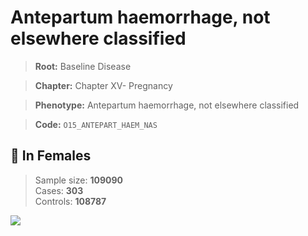 # Antepartum haemorrhage, not elsewhere classified

> **Root:** Baseline Disease  

> **Chapter:** Chapter XV- Pregnancy  

> **Phenotype:** Antepartum haemorrhage, not elsewhere classified  

> **Code:** `O15_ANTEPART_HAEM_NAS`

## 👩 In Females  
> Sample size: **109090**  
> Cases: **303**  
> Controls: **108787**
<img src="/Disease/Figures/ALL/Baseline/O15_ANTEPART_HAEM_NAS.png"/>
<CsvTable src="/Disease_Data/ALL/Baseline/LG_O15_ANTEPART_HAEM_NAS.csv" label="🔍 View full results" />
